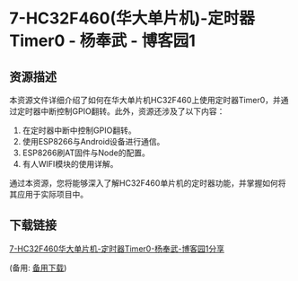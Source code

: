 # 7-HC32F460(华大单片机)-定时器Timer0 - 杨奉武 - 博客园1

## 资源描述

本资源文件详细介绍了如何在华大单片机HC32F460上使用定时器Timer0，并通过定时器中断控制GPIO翻转。此外，资源还涉及了以下内容：

1. 在定时器中断中控制GPIO翻转。
2. 使用ESP8266与Android设备进行通信。
3. ESP8266刷AT固件与Node的配置。
4. 有人WIFI模块的使用详解。

通过本资源，您将能够深入了解HC32F460单片机的定时器功能，并掌握如何将其应用于实际项目中。

## 下载链接
[7-HC32F460华大单片机-定时器Timer0-杨奉武-博客园1分享](https://pan.quark.cn/s/4e91f52bb35f) 

(备用: [备用下载](https://pan.baidu.com/s/1gGk4iWr1n41HB73PLL7m8A?pwd=1234))
